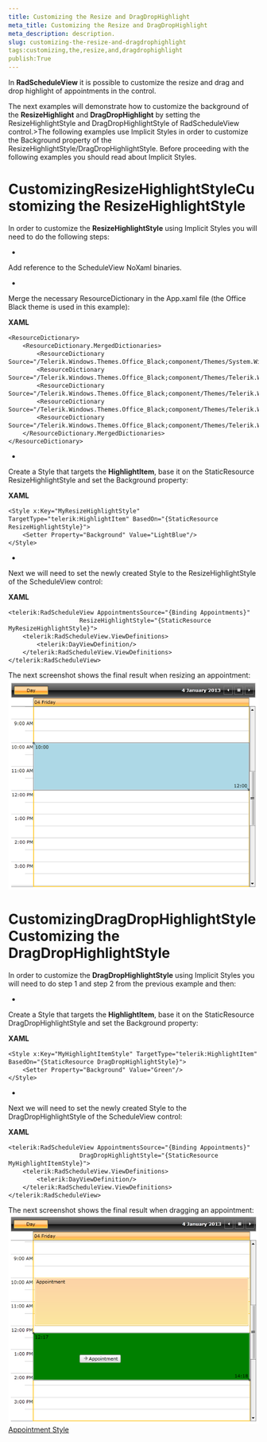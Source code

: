 ```yaml
---
title: Customizing the Resize and DragDropHighlight
meta_title: Customizing the Resize and DragDropHighlight
meta_description: description.
slug: customizing-the-resize-and-dragdrophighlight
tags:customizing,the,resize,and,dragdrophighlight
publish:True
---
```



In __RadScheduleView__ it is possible to customize the resize and drag and drop highlight of appointments in the control.

The next examples will demonstrate how to customize the background of the __ResizeHighlight__ and __DragDropHighlight__ by setting the ResizeHighlightStyle and DragDropHighlightStyle of RadScheduleView control.>The following examples use Implicit Styles in order to customize the Background property of the ResizeHighlightStyle/DragDropHighlightStyle. Before proceeding with the following examples you should read about <link xlink:href="f7b879d9-62ca-42c3-a919-983c7cbc79a2" xmlns:xlink="http://www.w3.org/1999/xlink" xmlns="http://ddue.schemas.microsoft.com/authoring/2003/5">Implicit Styles</link>.

# CustomizingResizeHighlightStyleCustomizing the ResizeHighlightStyle

In order to customize the __ResizeHighlightStyle__ using Implicit Styles you will need to do the following steps:

* 

Add reference to the ScheduleView NoXaml binaries.

* 

Merge the necessary ResourceDictionary in the App.xaml file (the Office Black theme is used in this example):


 __XAML__
    


	<ResourceDictionary>
		<ResourceDictionary.MergedDictionaries>
			<ResourceDictionary Source="/Telerik.Windows.Themes.Office_Black;component/Themes/System.Windows.xaml"/>
			<ResourceDictionary Source="/Telerik.Windows.Themes.Office_Black;component/Themes/Telerik.Windows.Controls.xaml"/>
			<ResourceDictionary Source="/Telerik.Windows.Themes.Office_Black;component/Themes/Telerik.Windows.Controls.Input.xaml"/>
			<ResourceDictionary Source="/Telerik.Windows.Themes.Office_Black;component/Themes/Telerik.Windows.Controls.Navigation.xaml"/>
			<ResourceDictionary Source="/Telerik.Windows.Themes.Office_Black;component/Themes/Telerik.Windows.Controls.ScheduleView.xaml"/>
		</ResourceDictionary.MergedDictionaries>
	</ResourceDictionary>



* 

Create a Style that targets the __HighlightItem__, base it on the StaticResource ResizeHighlightStyle and set the Background property:


 __XAML__
    


	<Style x:Key="MyResizeHighlightStyle" TargetType="telerik:HighlightItem" BasedOn="{StaticResource ResizeHighlightStyle}">
		<Setter Property="Background" Value="LightBlue"/>
	</Style>



* 

Next we will need to set the newly created Style to the ResizeHighlightStyle of the ScheduleView control:


 __XAML__
    


	<telerik:RadScheduleView AppointmentsSource="{Binding Appointments}"
						ResizeHighlightStyle="{StaticResource MyResizeHighlightStyle}">
		<telerik:RadScheduleView.ViewDefinitions>
			<telerik:DayViewDefinition/>
		</telerik:RadScheduleView.ViewDefinitions>
	</telerik:RadScheduleView>



The next screenshot shows the final result when resizing an appointment:![radscheduleview-styles-and-templates-customizing-resize-drag-highlight-1](images/radscheduleview-styles-and-templates-customizing-resize-drag-highlight-1.png)

# CustomizingDragDropHighlightStyleCustomizing the DragDropHighlightStyle

In order to customize the __DragDropHighlightStyle__ using Implicit Styles you will need to do step 1 and step 2 from the previous example and then:

* 

Create a Style that targets the __HighlightItem__, base it on the StaticResource DragDropHighlightStyle and set the Background property:


 __XAML__
    


	<Style x:Key="MyHighlightItemStyle" TargetType="telerik:HighlightItem" BasedOn="{StaticResource DragDropHighlightStyle}">
		<Setter Property="Background" Value="Green"/>
	</Style>



* 

Next we will need to set the newly created Style to the DragDropHighlightStyle of the ScheduleView control:


 __XAML__
    


	<telerik:RadScheduleView AppointmentsSource="{Binding Appointments}"
						DragDropHighlightStyle="{StaticResource MyHighlightItemStyle}">
		<telerik:RadScheduleView.ViewDefinitions>
			<telerik:DayViewDefinition/>
		</telerik:RadScheduleView.ViewDefinitions>
	</telerik:RadScheduleView>



The next screenshot shows the final result when dragging an appointment:![radscheduleview-styles-and-templates-customizing-resize-drag-highlight-2](images/radscheduleview-styles-and-templates-customizing-resize-drag-highlight-2.png)[Appointment Style]({{slug:appointment-style}})
